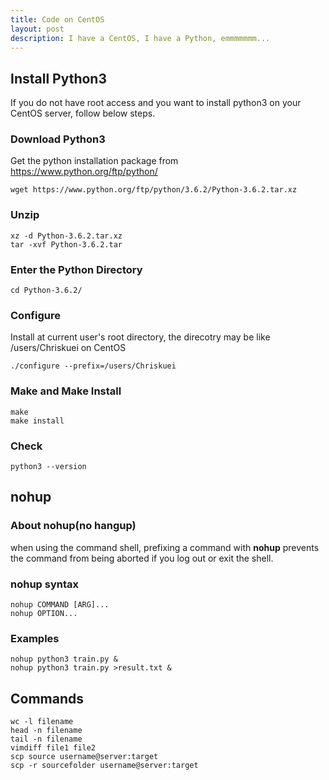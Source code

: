 ```yaml
---
title: Code on CentOS
layout: post
description: I have a CentOS, I have a Python, emmmmmmm...
---
```


## Install Python3

If you do not have root access and you want to install python3 on your CentOS server, follow below steps.

### Download Python3 

Get the python installation package from https://www.python.org/ftp/python/

```shell
wget https://www.python.org/ftp/python/3.6.2/Python-3.6.2.tar.xz
```

### Unzip

```shell
xz -d Python-3.6.2.tar.xz
tar -xvf Python-3.6.2.tar
```

### Enter the Python Directory

```shell
cd Python-3.6.2/
```

### Configure

Install at current user's root directory, the direcotry may be like /users/Chriskuei on CentOS

```shell
./configure --prefix=/users/Chriskuei
```

### Make and Make Install

```shell
make
make install
```

### Check

```
python3 --version
```



## nohup

### About nohup(no hangup)

when using the command shell, prefixing a command with **nohup** prevents the command from being aborted if you log out or exit the shell.

### nohup syntax

```shell
nohup COMMAND [ARG]...
nohup OPTION...
```

### Examples

```shell
nohup python3 train.py &
nohup python3 train.py >result.txt & 
```



## Commands

```shell
wc -l filename
head -n filename
tail -n filename
vimdiff file1 file2
scp source username@server:target
scp -r sourcefolder username@server:target
```

